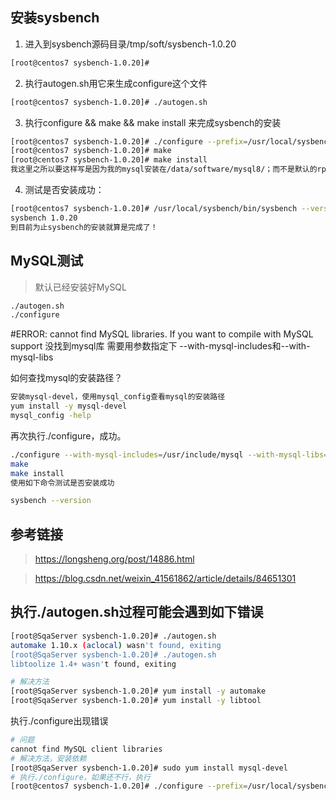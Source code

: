 ## 安装sysbench

1. 进入到sysbench源码目录/tmp/soft/sysbench-1.0.20

```sh
[root@centos7 sysbench-1.0.20]# 
```

2. 执行autogen.sh用它来生成configure这个文件

```sh
[root@centos7 sysbench-1.0.20]# ./autogen.sh
```

3. 执行configure && make && make install 来完成sysbench的安装

```sh
[root@centos7 sysbench-1.0.20]# ./configure --prefix=/usr/local/sysbench/ --with-mysql --with-mysql-includes=/data/software/mysql8/include --with-mysql-libs=/data/software/mysql8/lib
[root@centos7 sysbench-1.0.20]# make
[root@centos7 sysbench-1.0.20]# make install
我这里之所以要这样写是因为我的mysql安装在/data/software/mysql8/；而不是默认的rpm的安装位置
```

4. 测试是否安装成功：

```sh
[root@centos7 sysbench-1.0.20]# /usr/local/sysbench/bin/sysbench --version
sysbench 1.0.20
到目前为止sysbench的安装就算是完成了！
```
 
## MySQL测试

> 默认已经安装好MySQL

```sh
./autogen.sh
./configure
```

#ERROR: cannot find MySQL libraries. If you want to compile with MySQL support 没找到mysql库 需要用参数指定下 --with-mysql-includes和--with-mysql-libs

如何查找mysql的安装路径？

```sh
安装mysql-devel，使用mysql_config查看mysql的安装路径
yum install -y mysql-devel
mysql_config -help
```

再次执行./configure，成功。
```sh
./configure --with-mysql-includes=/usr/include/mysql --with-mysql-libs=/usr/lib64/mysql
make
make install
使用如下命令测试是否安装成功

sysbench --version
```

## 参考链接

> https://longsheng.org/post/14886.html

> https://blog.csdn.net/weixin_41561862/article/details/84651301
 
## 执行./autogen.sh过程可能会遇到如下错误

```sh
[root@SqaServer sysbench-1.0.20]# ./autogen.sh
automake 1.10.x (aclocal) wasn't found, exiting
[root@SqaServer sysbench-1.0.20]# ./autogen.sh
libtoolize 1.4+ wasn't found, exiting

# 解决方法
[root@SqaServer sysbench-1.0.20]# yum install -y automake
[root@SqaServer sysbench-1.0.20]# yum install -y libtool
```

执行./configure出现错误
```sh
# 问题
cannot find MySQL client libraries
# 解决方法，安装依赖
[root@SqaServer sysbench-1.0.20]# sudo yum install mysql-devel
# 执行./configure，如果还不行，执行
[root@centos7 sysbench-1.0.20]# ./configure --prefix=/usr/local/sysbench/ --with-mysql --with-mysql-includes=/data/software/mysql8/include 
```